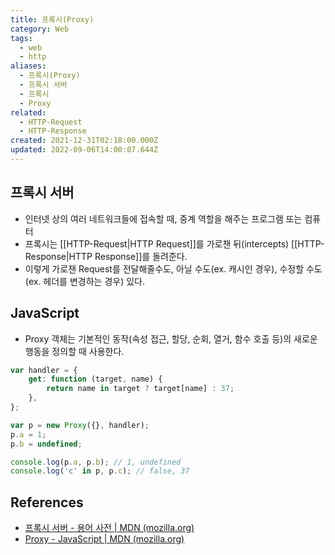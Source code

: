 ```yaml
---
title: 프록시(Proxy)
category: Web
tags:
  - web
  - http
aliases:
  - 프록시(Proxy)
  - 프록시 서버
  - 프록시
  - Proxy
related:
  - HTTP-Request
  - HTTP-Response
created: 2021-12-31T02:18:00.000Z
updated: 2022-09-06T14:00:07.644Z
---
```


<Metadata />

## 프록시 서버

- 인터넷 상의 여러 네트워크들에 접속할 때, 중계 역할을 해주는 프로그램 또는 컴퓨터
- 프록시는 [[HTTP-Request|HTTP Request]]를 가로챈 뒤(intercepts) [[HTTP-Response|HTTP Response]]를 돌려준다.
- 이렇게 가로챈 Request를 전달해줄수도, 아닐 수도(ex. 캐시인 경우), 수정할 수도(ex. 헤더를 변경하는 경우) 있다.

## JavaScript

- Proxy 객체는 기본적인 동작(속성 접근, 할당, 순회, 열거, 함수 호출 등)의 새로운 행동을 정의할 때 사용한다.

```js
var handler = {
	get: function (target, name) {
		return name in target ? target[name] : 37;
	},
};

var p = new Proxy({}, handler);
p.a = 1;
p.b = undefined;

console.log(p.a, p.b); // 1, undefined
console.log('c' in p, p.c); // false, 37
```

## References

- [프록시 서버 - 용어 사전 | MDN (mozilla.org)](https://developer.mozilla.org/ko/docs/Glossary/Proxy_server)
- [Proxy - JavaScript | MDN (mozilla.org)](https://developer.mozilla.org/ko/docs/Web/JavaScript/Reference/Global_Objects/Proxy)
